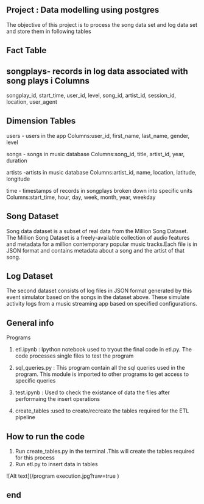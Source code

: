 Project : Data modelling using postgres
----------------------------------------------------------------------------------------------------------------------------

The objective of this project is to process the song data set and log data set and store them in following tables

Fact Table
---------------------
songplays- records in log data associated with song plays i
Columns
-----------
songplay_id, start_time, user_id, level, song_id, artist_id, session_id, location, user_agent

Dimension Tables
---------------------
users - users in the app
            Columns:user_id, first_name, last_name, gender, level

songs - songs in music database
            Columns:song_id, title, artist_id, year, duration

artists -artists in music database
            Columns:artist_id, name, location, latitude, longitude

time   - timestamps of records in songplays broken down into specific units
            Columns:start_time, hour, day, week, month, year, weekday



Song Dataset
------------------
Song data dataset is a subset of real data from the Million Song Dataset. The Million Song Dataset is a freely-available collection of audio features and metadata for a million contemporary popular music tracks.Each file is in JSON format and contains metadata about a song and the artist of that song. 

Log Dataset
------------------
The second dataset consists of log files in JSON format generated by this event simulator based on the songs in the dataset above. 
These simulate activity logs from a music streaming app based on specified configurations.



General info
----------------------------------------------------------------------------------------------------------------------------

Programs 

1) etl.ipynb : Ipython notebook used to tryout the final code in etl.py. The code processes single files to test the program

2) sql_queries.py : This program contain all the sql queries used in the program. This module is imported to other programs to get access to specific queries

3) test.ipynb : Used to check the existance of data  the files after performaing the insert operations

4) create_tables :used to create/recreate the tables required for the ETL pipeline


How to run the code
--------------------------------------

1) Run create_tables.py in the terminal .This  will create the tables required for this process
2) Run etl.py to insert data in tables

![Alt text](/program execution.jpg?raw=true )

end
---

